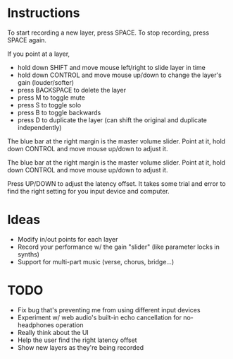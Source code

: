 # Instructions

To start recording a new layer, press SPACE.
To stop recording, press SPACE again.

If you point at a layer,

- hold down SHIFT and move mouse left/right to slide layer in time
- hold down CONTROL and move mouse up/down to change the layer's gain (louder/softer)
- press BACKSPACE to delete the layer
- press M to toggle mute
- press S to toggle solo
- press B to toggle backwards
- press D to duplicate the layer (can shift the original and duplicate independently)

The blue bar at the right margin is the master volume slider.
Point at it, hold down CONTROL and move mouse up/down to adjust it.

The blue bar at the right margin is the master volume slider.
Point at it, hold down CONTROL and move mouse up/down to adjust it.

Press UP/DOWN to adjust the latency offset.
It takes some trial and error to find the right setting for you input device and computer.

# Ideas

- Modify in/out points for each layer
- Record your performance w/ the gain "slider" (like parameter locks in synths)
- Support for multi-part music (verse, chorus, bridge…)

# TODO

- Fix bug that's preventing me from using different input devices
- Experiment w/ web audio's built-in echo cancellation for no-headphones operation
- Really think about the UI
- Help the user find the right latency offset
- Show new layers as they're being recorded

